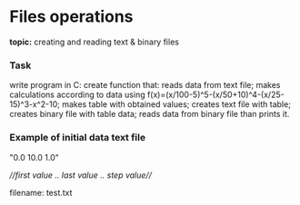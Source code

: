# Files operations
**topic:** creating and reading text & binary files

### Task
write program in C:
create function that: 
reads data from text file;
makes calculations according to data using f(x)=(x/100-5)^5-(x/50+10)^4-(x/25-15)^3-x^2-10;
makes table with obtained values;
creates text file with table;
creates binary file with table data;
reads data from binary file than prints it.

### Example of initial data text file

"0.0 10.0 1.0"

*//first value .. last value .. step value//*

filename: test.txt

